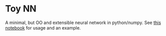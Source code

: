 # Toy NN
A minimal, but OO and extensible neural network in python/numpy.
See [this notebook](./notebooks/usage.ipynb) for usage and an example.
